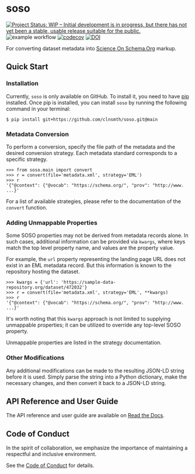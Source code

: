 # soso

[![Project Status: WIP – Initial development is in progress, but there has not yet been a stable, usable release suitable for the public.](https://www.repostatus.org/badges/latest/wip.svg)](https://www.repostatus.org/#wip)
![example workflow](https://github.com/clnsmth/soso/actions/workflows/ci-cd.yml/badge.svg)
[![codecov](https://codecov.io/github/clnsmth/soso/graph/badge.svg?token=2J4MNIXCTD)](https://codecov.io/github/clnsmth/soso)
[![DOI](https://zenodo.org/badge/666558073.svg)](https://zenodo.org/badge/latestdoi/666558073)

For converting dataset metadata into [Science On Schema.Org](https://github.com/ESIPFed/science-on-schema.org) markup.

## Quick Start

### Installation

Currently, `soso` is only available on GitHub.  To install it, you need to have [pip](https://pip.pypa.io/en/stable/installation/) installed. Once pip is installed, you can install `soso` by running the following command in your terminal:

    $ pip install git+https://github.com/clnsmth/soso.git@main

### Metadata Conversion

To perform a conversion, specify the file path of the metadata and the desired conversion strategy. Each metadata standard corresponds to a specific strategy.

    >>> from soso.main import convert
    >>> r = convert(file='metadata.xml', strategy='EML')
    >>> r
    '{"@context": {"@vocab": "https://schema.org/", "prov": "http://www. ...}'

For a list of available strategies, please refer to the documentation of the `convert` function.

### Adding Unmappable Properties

Some SOSO properties may not be derived from metadata records alone. In such cases, additional information can be provided via `kwargs`, where keys match the top level property name, and values are the property value.

For example, the `url` property representing the landing page URL does not exist in an EML metadata record. But this information is known to the repository hosting the dataset.

    >>> kwargs = {'url': 'https://sample-data-repository.org/dataset/472032'}
    >>> r = convert(file='metadata.xml', strategy='EML', **kwargs)
    >>> r
    '{"@context": {"@vocab": "https://schema.org/", "prov": "http://www. ...}'

It's worth noting that this `kwargs` approach is not limited to supplying unmappable properties; it can be utilized to override any top-level SOSO property.

Unmappable properties are listed in the strategy documentation.

### Other Modifications

Any additional modifications can be made to the resulting JSON-LD string before it is used. Simply parse the string into a Python dictionary, make the necessary changes, and then convert it back to a JSON-LD string.

## API Reference and User Guide

The API reference and user guide are available on [Read the Docs](https://soso.readthedocs.io).

## Code of Conduct

In the spirit of collaboration, we emphasize the importance of maintaining a respectful and inclusive environment.

See the [Code of Conduct](https://soso.readthedocs.io/en/latest/dev/conduct.html#conduct) for details.

